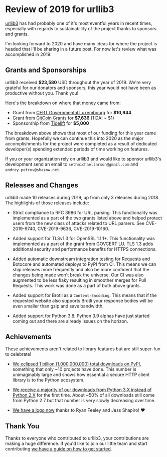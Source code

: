 # Review of 2019 for urllib3

[urllib3](https://github.com/urllib3/urllib3) has had probably one of it's most eventful years in recent times,
especially with regards to sustainability of the project thanks to sponsors and grants.

I'm looking forward to 2020 and have many ideas for where the project is headed that I'll
be sharing in a future post. For now let's review what was accomplished in 2019:

## Grants and Sponsorships

urllib3 received **$23,580** USD throughout the year of 2019.
We're very grateful for our donators and sponsors, this year
would not have been as productive without you. Thank you!

Here's the breakdown on where that money came from:

- Grant from [CERT Governmental Luxembourg](https://www.govcert.lu) for **$10,944**
- Grant from [GitCoin Grants](https://gitcoin.co/grants/65/urllib3) for **$7,636** (1 DAI ~ $1)
- Sponsorship from [Tidelift](https://tidelift.com/lifter/search/pypi/urllib3) for **$5,000**

The breakdown above shows that most of our funding for this year came from grants.
Hopefully we can continue this into 2020 as the major accomplishments for the project
were completed as a result of dedicated developer(s) spending extended periods of time
working on features.

If you or your organization rely on urllib3 and would like to sponsor urllib3's development
send an email to `sethmichaellarson@gmail.com` and `andrey.petrov@shazow.net`. 

## Releases and Changes

urllib3 made 10 releases during 2019, up from only 3 releases during 2018.
The highlights of those releases include:

- Strict compliance to RFC 3986 for URL parsing.
  This functionality was implemented as a part of the two grants
  listed above and helped protect users from the new class of
  attacks related to URL parsers. See CVE-2019-9740, CVE-2019-9636, CVE-2019-10160.

- Added support for TLSv1.3 for OpenSSL 1.1.1+. This functionality was implemented
  as a part of the grant from GOVCERT LU. TLS 1.3 adds additional security and
  performance benefits for HTTPS connections.

- Added automatic downstream integration testing for Requests and Botocore
  and automated deploys to PyPI from CI. This means we can ship releases more frequently
  and also be more confident that the changes being made won't break the universe.
  Our CI was also augmented to be less flaky resulting in smoother merges for Pull Requests.
  This work was done as a part of both above grants.

- Added support for Brotli as a `Content-Encoding`. This means that if the requested website
  also supports Brotli your response bodies will be even smaller than gzip and save bandwidth.

- Added support for Python 3.8. Python 3.9 alphas have just started coming out and there are
  already issues on the horizon.

## Achievements

These achievements aren't related to library features but are still super-fun to celebrate!

- [We eclipsed 1 billion (1,000,000,000) total downloads on PyPI](https://twitter.com/sethmlarson/status/1182710786436882435),
  something that only ~10 projects have done. This number is unimaginably large and shows
  how essential a secure HTTP client library is to the Python ecosystem.

- [We receive a majority of our downloads from Python 3.X instead of Python 2.X](https://twitter.com/llanga/status/1204820198894772224)
  for the first time. About ~50% of all downloads still come from Python 2.7 but that number is very slowly decreasing
  over time.

- [We have a logo now](https://github.com/urllib3/urllib3) thanks to Ryan Feeley and Jess Shapiro! ♥

## Thank You

Thanks to everyone who contributed to urllib3, your contributions are making a huge difference.
If you'd like to join our little team and start contributing
[we have a guide on how to get started](https://urllib3.readthedocs.io/en/latest/contributing.html).

